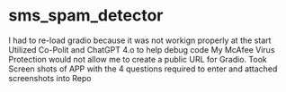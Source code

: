 # sms_spam_detector
I had to re-load gradio because it was not workign properly at the start
Utilized Co-Polit and ChatGPT 4.o to help debug code
My McAfee Virus Protection would not allow me to create a public URL for Gradio. 
Took Screen shots of APP with the 4 questions required to enter and attached screenshots into Repo